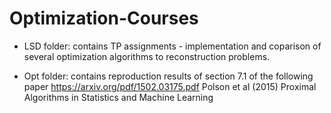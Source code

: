 # Optimization-Courses

- LSD folder:  contains TP assignments - implementation and coparison of several optimization algorithms to reconstruction problems.

- Opt folder:  contains reproduction results of section 7.1 of the following paper https://arxiv.org/pdf/1502.03175.pdf Polson et al (2015) Proximal Algorithms in Statistics and Machine Learning
